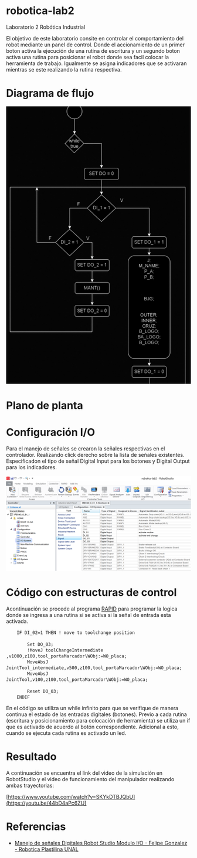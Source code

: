 # robotica-lab2
Laboratorio 2 Robótica Industrial 

El objetivo de este laboratorio consite en controlar el comportamiento del robot mediante un panel de control.
Donde el accionamiento de un primer boton activa la ejecución de una rutina de escritura y un segundo boton activa una rutina para posicionar el robot donde sea facil colocar la herramienta de trabajo. Igualmente se asigna indicadores que se activaran mientras se este realizando la rutina respectiva.

# Diagrama de flujo 
![capture robotStudio signal creation](/media/Diagramaflujo.png)

# Plano de planta

# Configuración I/O
Para el manejo de señales se crearon la señales respectivas en el controlador. Realizando click derecho sobre la lista de señales existentes. Especificadon el tipo de señal Digital Input para los botones y Digital Output para los indicadores.

![capture robotStudio signal creation](/media/robotStudioSignalCreation.png)

# Código con estructuras de control 
Acontinuación se procede al programa [RAPID](/RAPID/) para programar la logica donde se ingresa a una rutina si se activa si la señal de entrada esta activada.

```
    IF DI_02=1 THEN ! move to toolchange position
        
        Set DO_03;
        !MoveJ toolChangeIntermediate ,v1000,z100,tool_portaMarcador\WObj:=WO_placa;
        MoveAbsJ JointTool_intermediate,v500,z100,tool_portaMarcador\WObj:=WO_placa;
        MoveAbsJ JointTool,v100,z100,tool_portaMarcador\WObj:=WO_placa;
        
        Reset DO_03;                
    ENDIF 
```

En el código se utiliza un while infinito para que se verifique de manera continua el estado de las entradas digitales (botones). Previo a cada rutina (escritura y posicionamiento para colocación de herramienta) se utiliza un if que es activado de acuerdo al botón correspondiente. Adicional a esto, cuando se ejecuta cada rutina es activado un led.
# Resultado
A continuación se encuentra el link del video de la simulación en RobotStudio y el video de funcionamiento del manipulador realizando ambas trayectorias:

[https://www.youtube.com/watch?v=SKYkDTBJQbU](https://youtu.be/44bD4aPc6ZU)

# Referencias
- [Manejo de señales Digitales Robot Studio Modulo I/O - Felipe Gonzalez - Robotica Plastilina UNAL](https://youtu.be/p6UeCqhBiWE)
